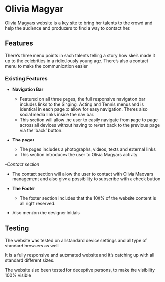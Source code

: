 # Olivia Magyar
Olivia Magyars website is a key site to bring her talents to the crowd and help the audience and producers to find a way to contact her. 

## Features 
 There’s three menu points in each talents telling a story how she’s made it up to the celebrities in a ridiculously young age. There’s also a contact menu to make the communication easier

### Existing Features

- __Navigation Bar__

  - Featured on all three pages, the full responsive navigation bar includes links to the Singing, Acting and Tennis menus and is identical in each page to allow for easy navigation. Theres also social media links inside the nav bar.
  - This section will allow the user to easily navigate from page to page across all devices without having to revert back to the previous page via the ‘back’ button. 

- __The pages__

  - The pages includes a photographs, videos, texts and external links  
  - This section introduces the user to Olivia Magyars activity

-_Contact section_

 - The contact section will allow the user to contact with Olivia Magyars management and also give a possibility to subscribe with a check button

- __The Footer__ 

  - The footer section includes that the 100% of the website content is all right reserved.
 - Also mention the designer initials

## Testing 

The website was tested on all standard device settings and all type of standard browsers as well.

It is a fully responsive and automated website and it’s catching up with all standard different sizes.

The website also been tested for deceptive persons, to make the visibility 100% visible

